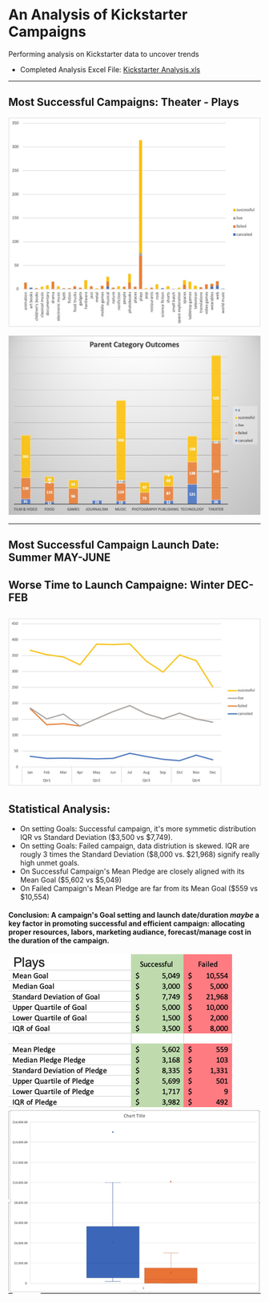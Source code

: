 # An Analysis of Kickstarter Campaigns
Performing analysis on Kickstarter data to uncover trends                      
 - Completed Analysis Excel File: [Kickstarter Analysis.xls](https://github.com/aimeeyen/kickstarter-analysis/blob/main/Kickstarter%20Analysis.xls)

----

## Most Successful Campaigns: **Theater - Plays**

![Subcategory Statistics](https://github.com/aimeeyen/kickstarter-analysis/blob/main/Subcategory%20Statistics.jpg)

![Parent Category Outcome](https://github.com/aimeeyen/kickstarter-analysis/blob/main/Parent%20Category%20Outcomes.jpg)

---

## Most Successful Campaign Launch Date: Summer **MAY-JUNE**

## Worse Time to Launch Campaigne: Winter **DEC-FEB**
![Outcome Based on Launch Date](https://github.com/aimeeyen/kickstarter-analysis/blob/main/Outcomes%20Based%20on%20Launch%20Date.jpg)
---

## Statistical Analysis: 
- On setting Goals: Successful campaign, it's more symmetic distribution IQR vs Standard Deviation ($3,500 vs $7,749).
- On setting Goals: Failed campaign, data distriution is skewed. IQR are rougly 3 times the Standard Deviation ($8,000 vs. $21,968) signify really high unmet goals.
- On Successful Campaign's Mean Pledge are closely aligned with its Mean Goal ($5,602 vs $5,049) 
- On Failed Campaign's Mean Pledge are far from its Mean Goal ($559 vs $10,554)

#### **Conclusion:** A campaign's Goal setting and launch date/duration *maybe* a key factor in promoting successful and efficient campaign: allocating proper resources, labors, marketing audiance, forecast/manage cost in the duration of the campaign. 

![Descriptive Statistics](https://github.com/aimeeyen/kickstarter-analysis/blob/main/Descriptive%20Statistics.png)
![Descriptive Statistics Chart](https://github.com/aimeeyen/kickstarter-analysis/blob/main/Descriptive%20Statistic%20Chart.png)
